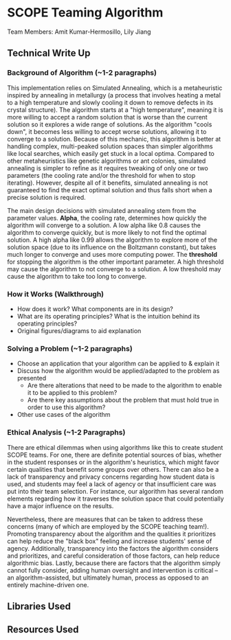 # SCOPE Teaming Algorithm

Team Members: Amit Kumar-Hermosillo, Lily Jiang

## Technical Write Up

### Background of Algorithm (~1-2 paragraphs)

This implementation relies on Simulated Annealing, which is a metaheuristic inspired by annealing in metallurgy (a process that involves heating a metal to a high temperature and slowly cooling it down to remove defects in its crystal structure). The algorithm starts at a "high temperature", meaning it is more willing to accept a random solution that is worse than the current solution so it explores a wide range of solutions. As the algorithm "cools down", it becomes less willing to accept worse solutions, allowing it to converge to a solution. Because of this mechanic, this algorithm is better at handling complex, multi-peaked solution spaces than simpler algorithms like local searches, which easily get stuck in a local optima. Compared to other metaheuristics like genetic algorithms or ant colonies, simulated annealing is simpler to refine as it requires tweaking of only one or two parameters (the cooling rate and/or the threshold for when to stop iterating). However, despite all of it benefits, simulated annealing is not guaranteed to find the exact optimal solution and thus falls short when a precise solution is required.

The main design decisions with simulated annealing stem from the parameter values. **Alpha**, the cooling rate, determines how quickly the algorithm will converge to a solution. A low alpha like 0.8 causes the algorithm to converge quickly, but is more likely to not find the optimal solution. A high alpha like 0.99 allows the algorithm to explore more of the solution space (due to its influence on the Boltzmann constant), but takes much longer to converge and uses more computing power. The **threshold** for stopping the algorithm is the other important parameter. A high threshold may cause the algorithm to not converge to a solution. A low threshold may cause the algorithm to take too long to converge.

### How it Works (Walkthrough)
* How does it work? What components are in its design?
* What are its operating principles? What is the intuition behind its operating principles?
* Original figures/diagrams to aid explanation

### Solving a Problem (~1-2 paragraphs)
* Choose an application that your algorithm can be applied to & explain it
* Discuss how the algorithm would be applied/adapted to the problem as presented
    * Are there alterations that need to be made to the algorithm to enable it to be applied to this problem?
    * Are there key assumptions about the problem that must hold true in order to use this algorithm?
* Other use cases of the algorithm

### Ethical Analysis (~1-2 Paragraphs)

There are ethical dilemmas when using algorithms like this to create student SCOPE teams. For one, there are definite potential sources of bias, whether in the student responses or in the algorithm's heuristics, which might favor certain qualities that benefit some groups over others. There can also be a lack of transparency and privacy concerns regarding how student data is used, and students may feel a lack of agency or that insufficient care was put into their team selection. For instance, our algorithm has several random elements regarding how it traverses the solution space that could potentially have a major influence on the results.

Nevertheless, there are measures that can be taken to address these concerns (many of which are employed by the SCOPE teaching team!). Promoting transparency about the algorithm and the qualities it prioritizes can help reduce the "black box" feeling and increase students' sense of agency. Additionally, transparency into the factors the algorithm considers and prioritizes, and careful consideration of those factors, can help reduce algorithmic bias. Lastly, because there are factors that the algorithm simply cannot fully consider, adding human oversight and intervention is critical – an algorithm-assisted, but ultimately human, process as opposed to an entirely machine-driven one. 


## Libraries Used


## Resources Used


